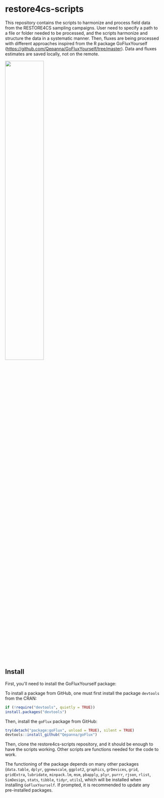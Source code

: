 # restore4cs-scripts
This repository contains the scripts to harmonize and process field data from the RESTORE4CS sampling campaigns.
User need to specify a path to a file or folder needed to be processed, and the scripts harmonize and structure the data in a systematic manner.
Then, fluxes are being processed with different approaches inspired from the R package GoFluxYourself (https://github.com/Qepanna/GoFluxYourself/tree/master).
Data and fluxes estimates are saved locally, not on the remote.

<img src="https://github.com/camilleminaudo/restore4cs-scripts/blob/main/RESTORE4Cs_LOGO_DEF.jpg" width=50% height=50%>


## Install
First, you'll need to install the GoFluxYourself package:

To install a package from GitHub, one must first install the package
`devtools` from the CRAN:

``` r
if (!require("devtools", quietly = TRUE))
install.packages("devtools")
```

Then, install the `goFlux` package from GitHub:

``` r
try(detach("package:goFlux", unload = TRUE), silent = TRUE)
devtools::install_github("Qepanna/goFlux")
```


Then, clone the restore4cs-scripts repository, and it should be enough to have the scripts working.
Other scripts are functions needed for the code to work.


The functioning of the package depends on many other packages
(`data.table`, `dplyr`, `ggnewscale`, `ggplot2`, `graphics`,
`grDevices`, `grid`, `gridExtra`, `lubridate`, `minpack.lm`, `msm`,
`pbapply`, `plyr`, `purrr`, `rjson`, `rlist`, `SimDesign`, `stats`,
`tibble`, `tidyr`, `utils`), which will be installed when installing
`GoFluxYourself`. If prompted, it is recommended to update any
pre-installed packages.
